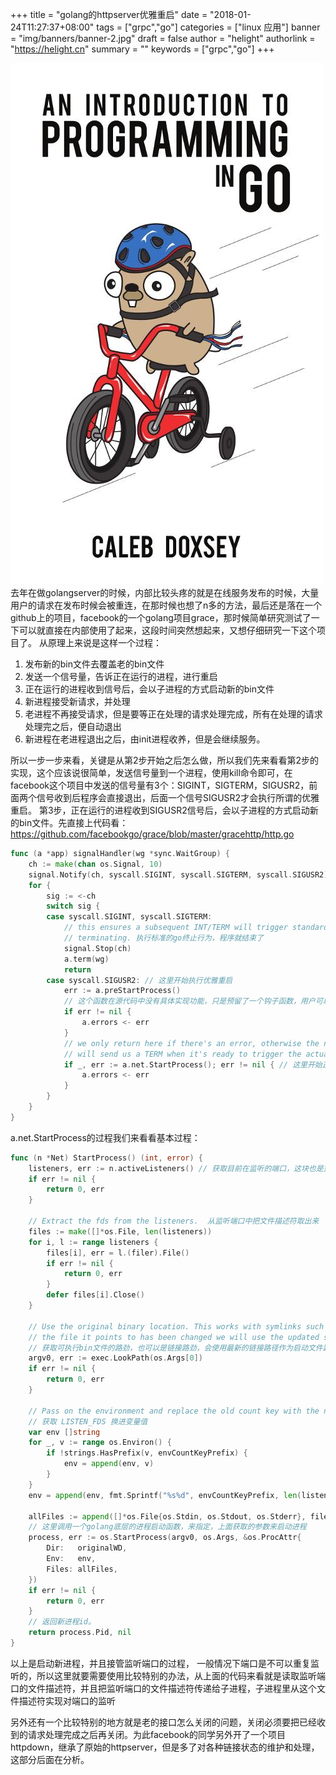 +++
title = "golang的httpserver优雅重启"
date = "2018-01-24T11:27:37+08:00"
tags = ["grpc","go"]
categories = ["linux 应用"]
banner = "img/banners/banner-2.jpg"
draft = false
author = "helight"
authorlink = "https://helight.cn"
summary = ""
keywords = ["grpc","go"]
+++

![](../../imgs/2018/03/u315048364941379819fm27gp0.jpg)
去年在做golangserver的时候，内部比较头疼的就是在线服务发布的时候，大量用户的请求在发布时候会被重连，在那时候也想了n多的方法，最后还是落在一个github上的项目，facebook的一个golang项目grace，那时候简单研究测试了一下可以就直接在内部使用了起来，这段时间突然想起来，又想仔细研究一下这个项目了。
从原理上来说是这样一个过程：

1. 发布新的bin文件去覆盖老的bin文件
2. 发送一个信号量，告诉正在运行的进程，进行重启
3. 正在运行的进程收到信号后，会以子进程的方式启动新的bin文件
4. 新进程接受新请求，并处理
5. 老进程不再接受请求，但是要等正在处理的请求处理完成，所有在处理的请求处理完之后，便自动退出
6. 新进程在老进程退出之后，由init进程收养，但是会继续服务。

所以一步一步来看，关键是从第2步开始之后怎么做，所以我们先来看看第2步的实现，这个应该说很简单，发送信号量到一个进程，使用kill命令即可，在facebook这个项目中发送的信号量有3个：SIGINT，SIGTERM，SIGUSR2，前面两个信号收到后程序会直接退出，后面一个信号SIGUSR2才会执行所谓的优雅重启。
第3步，正在运行的进程收到SIGUSR2信号后，会以子进程的方式启动新的bin文件。先直接上代码看：https://github.com/facebookgo/grace/blob/master/gracehttp/http.go

```go
func (a *app) signalHandler(wg *sync.WaitGroup) {
    ch := make(chan os.Signal, 10)
    signal.Notify(ch, syscall.SIGINT, syscall.SIGTERM, syscall.SIGUSR2)
    for {
        sig := <-ch
        switch sig {
        case syscall.SIGINT, syscall.SIGTERM:  
            // this ensures a subsequent INT/TERM will trigger standard go behaviour of
            // terminating. 执行标准的go终止行为，程序就结束了
            signal.Stop(ch)
            a.term(wg)
            return
        case syscall.SIGUSR2: // 这里开始执行优雅重启
            err := a.preStartProcess()  
            // 这个函数在源代码中没有具体实现功能，只是预留了一个钩子函数，用户可以注册自己的函数，可以在重启之前做些自定义的事情。一般情况下也没有什么可以做的，除非有些特殊的服务环境或是状态保存之类的，至少目前，我们的server还没有遇到
            if err != nil {
                a.errors <- err
            }
            // we only return here if there's an error, otherwise the new process
            // will send us a TERM when it's ready to trigger the actual shutdown.
            if _, err := a.net.StartProcess(); err != nil { // 这里开始正式所谓的优雅重启            
                a.errors <- err
            }
        }
    }
}
```

a.net.StartProcess的过程我们来看看基本过程：

```go
func (n *Net) StartProcess() (int, error) {
    listeners, err := n.activeListeners() // 获取目前在监听的端口，这块也是重点，下面重点介绍
    if err != nil {
        return 0, err
    }

    // Extract the fds from the listeners.  从监听端口中把文件描述符取出来
    files := make([]*os.File, len(listeners))
    for i, l := range listeners {
        files[i], err = l.(filer).File()
        if err != nil {
            return 0, err
        }
        defer files[i].Close()
    }

    // Use the original binary location. This works with symlinks such that if
    // the file it points to has been changed we will use the updated symlink.
    // 获取可执行bin文件的路劲，也可以是链接路劲，会使用最新的链接路径作为启动文件路劲的
    argv0, err := exec.LookPath(os.Args[0])
    if err != nil {
        return 0, err
    }

    // Pass on the environment and replace the old count key with the new one.
    // 获取 LISTEN_FDS 换进变量值 
    var env []string
    for _, v := range os.Environ() {
        if !strings.HasPrefix(v, envCountKeyPrefix) {
            env = append(env, v)
        }
    }
    env = append(env, fmt.Sprintf("%s%d", envCountKeyPrefix, len(listeners)))

    allFiles := append([]*os.File{os.Stdin, os.Stdout, os.Stderr}, files...)
    // 这里调用一个golang底层的进程启动函数，来指定，上面获取的参数来启动进程
    process, err := os.StartProcess(argv0, os.Args, &os.ProcAttr{
        Dir:   originalWD,
        Env:   env,
        Files: allFiles,
    })
    if err != nil {
        return 0, err
    }
    // 返回新进程id。
    return process.Pid, nil 
}
```

以上是启动新进程，并且接管监听端口的过程， 一般情况下端口是不可以重复监听的，所以这里就要需要使用比较特别的办法，从上面的代码来看就是读取监听端口的文件描述符，并且把监听端口的文件描述符传递给子进程，子进程里从这个文件描述符实现对端口的监听

另外还有一个比较特别的地方就是老的接口怎么关闭的问题，关闭必须要把已经收到的请求处理完成之后再关闭。为此facebook的同学另外开了一个项目httpdown，继承了原始的httpserver，但是多了对各种链接状态的维护和处理，这部分后面在分析。
